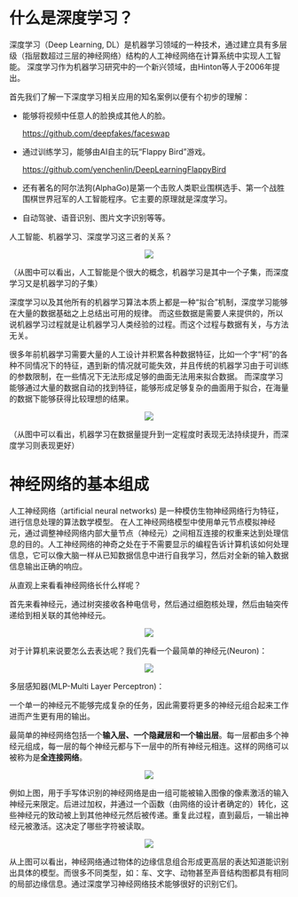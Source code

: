 # 什么是深度学习？

深度学习（Deep Learning, DL）是机器学习领域的一种技术，通过建立具有多层级（指层数超过三层的神经网络）结构的人工神经网络在计算系统中实现人工智能。
深度学习作为机器学习研究中的一个新兴领域，由Hinton等人于2006年提出。


首先我们了解一下深度学习相关应用的知名案例以便有个初步的理解：

* 能够将视频中任意人的脸换成其他人的脸。

    https://github.com/deepfakes/faceswap

* 通过训练学习，能够由AI自主的玩“Flappy Bird”游戏。

    https://github.com/yenchenlin/DeepLearningFlappyBird

* 还有著名的阿尔法狗(AlphaGo)是第一个击败人类职业围棋选手、第一个战胜围棋世界冠军的人工智能程序。它主要的原理就是深度学习。 
* 自动驾驶、语音识别、图片文字识别等等。

人工智能、机器学习、深度学习这三者的关系？

<p align="center">
  <img src="https://github.com/kebiao/deeplearning/blob/master/screenshots/tutorial/getting_started_1.png">
</p>

（从图中可以看出，人工智能是个很大的概念，机器学习是其中一个子集，而深度学习又是机器学习的子集）


深度学习以及其他所有的机器学习算法本质上都是一种“拟合”机制，深度学习能够在大量的数据基础之上总结出可用的规律。
而这些数据是需要人来提供的，所以说机器学习过程就是让机器学习人类经验的过程。而这个过程与数据有关，与方法无关。


很多年前机器学习需要大量的人工设计并积累各种数据特征，比如一个字“柯”的各种不同情况下的特征，遇到新的情况就可能失效，并且传统的机器学习由于可训练的参数限制，在一些情况下无法形成足够的曲面无法用来拟合数据。
而深度学习能够通过大量的数据自动的找到特征，能够形成足够复杂的曲面用于拟合，在海量的数据下能够获得比较理想的结果。

<p align="center">
  <img src="https://github.com/kebiao/deeplearning/blob/master/screenshots/tutorial/getting_started_2.png">
</p>

（从图中可以看出，机器学习在数据量提升到一定程度时表现无法持续提升，而深度学习则表现更好）

# 神经网络的基本组成

人工神经网络（artificial neural networks) 是一种模仿生物神经网络行为特征，进行信息处理的算法数学模型。
在人工神经网络模型中使用单元节点模拟神经元，通过调整神经网络内部大量节点（神经元）之间相互连接的权重来达到处理信息的目的。人工神经网络的神奇之处在于不需要显示的编程告诉计算机该如何处理信息，它可以像大脑一样从已知数据信息中进行自我学习，然后对全新的输入数据信息输出正确的响应。

从直观上来看看神经网络长什么样呢？

首先来看神经元，通过树突接收各种电信号，然后通过细胞核处理，然后由轴突传递给到相关联的其他神经元。

<p align="center">
  <img src="https://github.com/kebiao/deeplearning/blob/master/screenshots/tutorial/getting_started_3.png">
</p>

对于计算机来说要怎么去表达呢？我们先看一个最简单的神经元(Neuron)：

<p align="center">
  <img src="https://github.com/kebiao/deeplearning/blob/master/screenshots/tutorial/getting_started_5.png">
</p>

多层感知器(MLP-Multi Layer Perceptron)：

一个单一的神经元不能够完成复杂的任务，因此需要将更多的神经元组合起来工作进而产生更有用的输出。

最简单的神经网络包括一个**输入层、一个隐藏层和一个输出层**。每一层都由多个神经元组成，每一层的每个神经元都与下一层中的所有神经元相连。这样的网络可以被称为是**全连接网络**。


<p align="center">
  <img src="https://github.com/kebiao/deeplearning/blob/master/screenshots/tutorial/getting_started_4.png">
</p>

例如上图，用于手写体识别的神经网络是由一组可能被输入图像的像素激活的输入神经元来限定。后进过加权，并通过一个函数（由网络的设计者确定的）转化，这些神经元的致动被上到其他神经元然后被传递。重复此过程，直到最后，一输出神经元被激活。这决定了哪些字符被读取。

<p align="center">
  <img src="https://github.com/kebiao/deeplearning/blob/master/screenshots/tutorial/getting_started_6.png">
</p>

从上图可以看出，神经网络通过物体的边缘信息组合形成更高层的表达知道能识别出具体的模型。而很多不同类型，如：车、文字、动物甚至声音结构图都具有相同的局部边缘信息。通过深度学习神经网络技术能够很好的识别它们。

